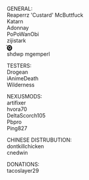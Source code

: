 ﻿GENERAL:  
Reaperrz 'Custard' McButtfuck  
Katarn  
Adonnay  
PoPoWanObi  
zijistark  
̑🅠  
shdwp
mgemperl    
  
TESTERS:  
Drogean  
iAnimeDeath  
Wilderness  
  
NEXUSMODS:  
artifixer  
hvora70  
DeltaScorch105  
Pbpro  
Ping827  

CHINESE DISTRUBUTION:  
dontkillchicken  
cnedwin  
  
DONATIONS:  
tacoslayer29  